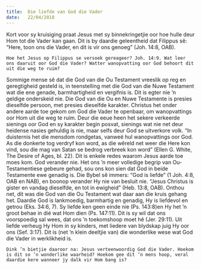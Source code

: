 ```yaml
---
title:  Die liefde van God die Vader
date:   22/04/2018
---
```


Kort voor sy kruisiging praat Jesus met sy binnekringetjie oor hoe hulle deur Hom tot die Vader kan gaan. Dit is by daardie geleentheid dat Filippus sê: “Here, toon ons die Vader, en dit is vir ons genoeg” (Joh. 14:8, OAB). 

`Hoe het Jesus op Filippus se versoek gereageer? Joh. 14:9. Wat leer ons daaruit oor God die Vader? Watter wanopvatting oor God behoort dit uit die weg te ruim?` 

Sommige mense sê dat die God van die Ou Testament vreeslik op reg en geregtigheid gesteld is, in teenstelling met die God van die Nuwe Testament wat die ene genade, barmhartigheid en vergifnis is. Dit is egter nie ’n geldige onderskeid nie. Die God van die Ou en Nuwe Testamente is presies dieselfde persoon, met presies dieselfde karakter. Christus het onder andere aarde toe gekom om God die Vader te openbaar, om wanopvattings oor Hom uit die weg te ruim. Deur die eeue heen het sekere verkeerde sienings oor God en sy karakter begin posvat, sienings wat nie net deur heidense nasies gehuldig is nie, maar selfs deur God se uitverkore volk. “In duisternis het die mensdom rondgetas, vanweë hul wanopvattings oor God. As die donkerte tog verdryf kon word, as die wêreld net weer die Here kon vind, sou die mag van Satan se bedrog verbreek kon word” (Ellen G. White, The Desire of Ages, bl. 22). Dit is enkele redes waarom Jesus aarde toe moes kom. God verander nie. Het ons ’n meer volledige begrip van Ou-Testamentiese gebeure gehad, sou ons kon sien dat God in beide Testamente ewe genadig is. Die Bybel sê immers: “God is liefde” (1 Joh. 4:8, OAB en NAB), en boonop verander Hy nie van besluit nie. “Jesus Christus is gister en vandag dieselfde, en tot in ewigheid” (Heb. 13:8, OAB). Onthou net, dit was die God van die Ou Testament wat daar aan die kruis gehang het. Daardie God is lankmoedig, barmhartig en genadig, Hy is liefdevol en getrou (Eks. 34:6, 7). Sy liefde ken geen einde nie (Ps. 143:8)en Hy het ’n groot behae in dié wat Hom dien (Ps. 147:11). Dit is sy wil dat ons voorspoedig sal wees, dat ons ’n toekomshoop moet hê (Jer. 29:11). Uit liefde verheug Hy Hom in sy kinders, met liedere van blydskap juig Hy oor ons (Sef. 3:17). Dit is (net ’n klein deeltjie van) die wonderlike wese wat God die Vader in werklikheid is. 

`Dink ’n bietjie daaroor na: Jesus verteenwoordig God die Vader. Hoekom is dit so ’n wonderlike waarheid? Hoekom gee dit ’n mens hoop, veral daardie kere wanneer jy dalk vir Hom bang is?`